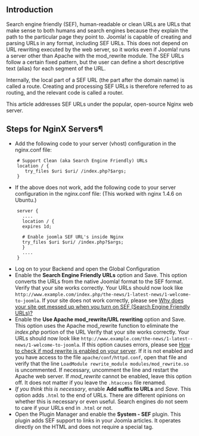 <!-- Filename: Enabling_Search_Engine_Friendly_(SEF)_URLs_on_Nginx / Display title: SEF URLs on Nginx -->

## Introduction

Search engine friendly (SEF), human-readable or clean URLs are URLs that make sense to both humans and search engines because they explain the path to the particular page they point to. Joomla! is capable of creating and parsing URLs in any format, including SEF URLs. This does not depend on URL rewriting executed by the web server, so it works even if Joomla! runs a server other than Apache with the mod_rewrite module. The SEF URLs follow a certain fixed pattern, but the user can define a short descriptive text (alias) for each segment of the URL.

Internally, the local part of a SEF URL (the part after the domain name) is called a route. Creating and processing SEF URLs is therefore referred to as routing, and the relevant code is called a router.

This article addresses SEF URLs under the popular, open-source Nginx web server.

## Steps for NginX Servers¶

- Add the following code to your server (vhost) configuration in the nginx.conf file:

```
    # Support Clean (aka Search Engine Friendly) URLs
    location / {
       try_files $uri $uri/ /index.php?$args;
    }
```
- If the above does not work, add the following code to your server configuration in the nginx.conf file: (This worked with nginx 1.4.6 on Ubuntu.)
```
    server {
      ....
      location / {
      expires 1d;

      # Enable joomla SEF URL's inside Nginx
      try_files $uri $uri/ /index.php?$args;
      }
      ....
    }
```
- Log on to your Backend and open the Global Configuration
- Enable the **Search Engine Friendly URLs** option and Save. This option converts the URLs from the native Joomla! format to the SEF format. Verify that your site works correctly. Your URLs should now look like `http://www.example.com/index.php/the-­news/1-­latest­-news/1­-welcome­-to­-joomla`. If your site does not work correctly, please see [Why does your site get messed up when you turn on SEF (Search Engine Friendly URLs)?](https://docs.joomla.org/Why_does_your_site_get_messed_up_when_you_turn_on_SEF_(Search_Engine_Friendly_URLs)%3F)
- Enable the **Use Apache mod_rewrite/URL rewriting** option and Save. This option uses the Apache mod_rewrite function to eliminate the *index.php* portion of the URL Verify that your site works correctly. Your URLs should now look like `http://www.example.com/the-­news/1­-latest-­news/1-­welcome-­to­-joomla`. If this option causes errors, please see [How to check if mod rewrite is enabled on your server](https://docs.joomla.org/How_to_check_if_mod_rewrite_is_enabled_on_your_server). If it is not enabled and you have access to the file `apache/conf/httpd.conf`, open that file and verify that the line `LoadModule rewrite_module modules/mod_rewrite.so` is uncommented. If necessary, uncomment the line and restart the Apache web server. If *mod_rewrite* cannot be enabled, leave this option off. It does not matter if you leave the `.htaccess` file renamed.
- *If you think this is necessary*, enable **Add suffix to URLs** and *Save*. This option adds `.html` to the end of URLs. There are different opinions on whether this is necessary or even useful. Search engines do not seem to care if your URLs end in `.html` or not.
- Open the Plugin Manager and enable the **System - SEF** plugin. This plugin adds SEF support to links in your Joomla articles. It operates directly on the HTML and does not require a special tag.
